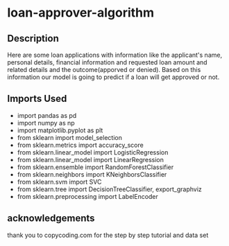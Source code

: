 # loan-approver-algorithm

## Description
Here are some loan applications with information like the applicant's name, personal details, financial information and requested loan amount and related details and the outcome(apporved or denied). Based on this information our model is going to predict if a loan will get approved or not.

## Imports Used
* import pandas as pd
* import numpy as np
* import matplotlib.pyplot as plt
* from sklearn import model_selection
* from sklearn.metrics import accuracy_score
* from sklearn.linear_model import LogisticRegression
* from sklearn.linear_model import LinearRegression
* from sklearn.ensemble import RandomForestClassifier
* from sklearn.neighbors import KNeighborsClassifier
* from sklearn.svm import SVC
* from sklearn.tree import DecisionTreeClassifier, export_graphviz
* from sklearn.preprocessing import LabelEncoder

## acknowledgements
thank you to copycoding.com for the step by step tutorial and data set
